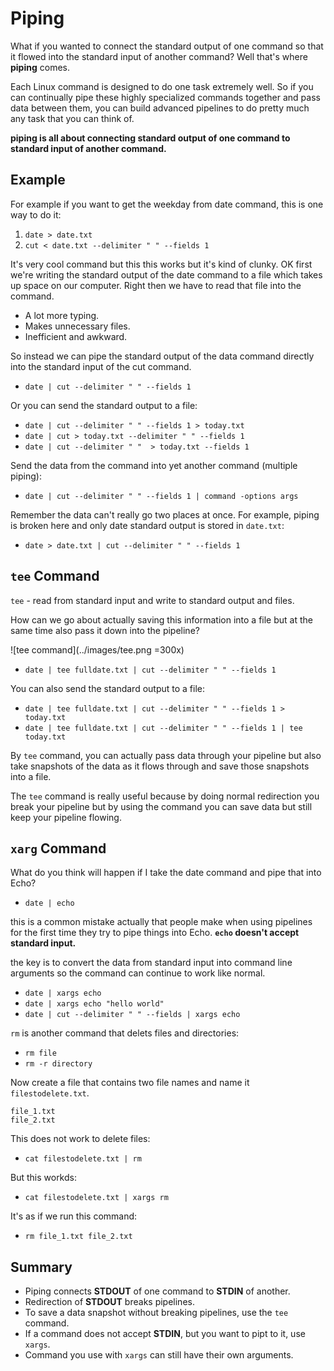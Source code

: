 # Piping

What if you wanted to connect the standard output of one command so that it flowed into the standard input of another command? Well that's where **piping** comes.

Each Linux command is designed to do one task extremely well. So if you can continually pipe these highly specialized commands together and pass data between them, you can build advanced pipelines to do pretty much any task that you can think of.

**piping is all about connecting standard output of one command to standard input of another command.**

## Example
For example if you want to get the weekday from date command, this is one way to do it:
1. `date > date.txt`
2. `cut < date.txt --delimiter " " --fields 1`

It's very cool command but this this works but it's kind of clunky. OK first we're writing the standard output of the date command to a file which takes up space on our computer. Right then we have to read that file into the command.
- A lot more typing.
- Makes unnecessary files.
- Inefficient and awkward.

So instead we can pipe the standard output of the data command directly into the standard input of the cut command.
- `date | cut --delimiter " " --fields 1`

Or you can send the standard output to a file:
- `date | cut --delimiter " " --fields 1 > today.txt`
- `date | cut > today.txt --delimiter " " --fields 1`
- `date | cut --delimiter " "  > today.txt --fields 1`

Send the data from the command into yet another command (multiple piping):
- `date | cut --delimiter " " --fields 1 | command -options args`

Remember the data can't really go two places at once. For example, piping is broken here and only date standard output is stored in `date.txt`:
- `date > date.txt | cut --delimiter " " --fields 1`

## `tee` Command
`tee` - read from standard input and write to standard output and files.

How can we go about actually saving this information into a file but at the same time also pass it down into the pipeline?

![tee command](../images/tee.png =300x)

- `date | tee fulldate.txt | cut --delimiter " " --fields 1`

You can also send the standard output to a file:
- `date | tee fulldate.txt | cut --delimiter " " --fields 1 > today.txt`
- `date | tee fulldate.txt | cut --delimiter " " --fields 1 | tee today.txt`

By `tee` command, you can actually pass data through your pipeline but also take snapshots of the data as it flows through and save those snapshots into a file.

The `tee` command is really useful because by doing normal redirection you break your pipeline but by using the command you can save data but still keep your pipeline flowing.

## `xarg` Command
What do you think will happen if I take the date command and pipe that into Echo?
- `date | echo`

this is a common mistake actually that people make when using pipelines for the first time they try to pipe things into Echo.
**`echo` doesn't accept standard input.**

the key is to convert the data from standard input into command line arguments so the command can continue to work like normal.

- `date | xargs echo`
- `date | xargs echo "hello world"`
- `date | cut --delimiter " " --fields | xargs echo`

`rm` is another command that delets files and directories:
- `rm file`
- `rm -r directory`

Now create a file that contains two file names and name it `filestodelete.txt`.
```
file_1.txt
file_2.txt
```

This does not work to delete files:
- `cat filestodelete.txt | rm`

But this workds:
- `cat filestodelete.txt | xargs rm`

It's as if we run this command:
- `rm file_1.txt file_2.txt`

## Summary
- Piping connects **STDOUT** of one command to **STDIN** of another.
- Redirection of **STDOUT** breaks pipelines.
- To save a data snapshot without breaking pipelines, use the `tee` command.
- If a command does not accept **STDIN**, but you want to pipt to it, use `xargs`.
- Command you use with `xargs` can still have their own arguments.
